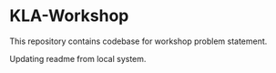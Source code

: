 # KLA-Workshop
This repository contains codebase for workshop problem statement.

Updating readme from local system.
